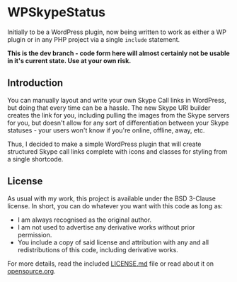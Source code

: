# WPSkypeStatus #

Initially to be a WordPress plugin, now being written to work as either a WP plugin or in any PHP project via a single `include` statement.

**This is the dev branch - code form here will almost certainly not be usable in it's current state. Use at your own risk.**

## Introduction ##

You can manually layout and write your own Skype Call links in WordPress, but doing that every time can be a hassle. The new Skype URI builder creates the link for you, including pulling the images from the Skype servers for you, but doesn't allow for any sort of differentiation between your Skype statuses - your users won't know if you're online, offline, away, etc.

Thus, I decided to make a simple WordPress plugin that will create structured Skype call links complete with icons and classes for styling from a single shortcode.

## License ##

As usual with my work, this project is available under the BSD 3-Clause license. In short, you can do whatever you want with this code as long as:

* I am always recognised as the original author.
* I am not used to advertise any derivative works without prior permission.
* You include a copy of said license and attribution with any and all redistributions of this code, including derivative works.

For more details, read the included [LICENSE.md](https://github.com/Ultrabenosaurus/WPSkypeStatus/blob/master/LICENSE.md) file or read about it on [opensource.org](http://opensource.org/licenses/BSD-3-Clause).